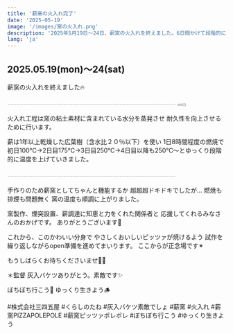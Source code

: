 ```yaml
---
title: '薪窯の火入れ完了'
date: '2025-05-19'
image: '/images/窯の火入れ.png'
description: '2025年5月19日〜24日、薪窯の火入れを終えました。6日間かけて段階的に温度を上げ、窯の耐久性を向上させる重要な工程です。'
lang: 'ja'
---
```


## 2025.05.19(mon)〜24(sat)

薪窯の火入れを終えました🔥

𓐄𓐄𓐄𓐄𓐄𓐄𓐄𓐄𓐄𓐄𓐄𓐄𓐄𓐄𓐄𓐄𓐄𓐄𓐄𓐄𓐄𓐄𓐄𓐄𓐄𓐄𓐄𓐄𓐄𓐄𓐄𓐄𓐄𓐄𓐄𓐄𓐄𓐄𓐄𓐄𓐄𓐄𓐄𓐄𓐄𓐄𓐄𓐄𓐄𓐄𓐄𓐄𓐄𓐄 𓈄

火入れ工程は窯の粘土素材に含まれている水分を蒸発させ
耐久性を向上させるために行います。

薪は1年以上乾燥した広葉樹（含水比２０％以下）を使い
1日8時間程度の燃焼で
初日100℃→2日目175℃→3日目250℃→4日目以降も250℃〜とゆっくり段階的に温度を上げていきました。

𓐄𓐄𓐄𓐄𓐄𓐄𓐄𓐄𓐄𓐄𓐄𓐄𓐄𓐄𓐄𓐄𓐄𓐄𓐄𓐄𓐄𓐄𓐄𓐄𓐄𓐄𓐄𓐄𓐄𓐄𓐄𓐄𓐄𓐄𓐄𓐄𓐄𓐄𓐄𓐄𓐄𓐄𓐄𓐄𓐄𓐄𓐄𓐄𓐄𓐄𓐄𓐄𓐄𓐄

手作りのため薪窯としてちゃんと機能するか
超超超ドキドキでしたが…
燃焼も排煙も問題無く
窯の温度も順調に上がりました。

窯製作、煙突設置、薪調達に知恵と力をくれた関係者と
応援してくれるみなさんのおかげです。
ありがとうございます🌿

これから、このかわいい分身で
やさしくおいしいピッツァが焼けるよう
試作を繰り返しながらopen準備を進めてまいります。
ここからが正念場です✴︎

もうしばらくお待ちくださいませ🙏😅

＊監督 灰入バケツありがとう。素敵です✨

ぼちぼち行こう👣
ゆっくり生きよう🪵

#株式会社三四五屋 #くらしのたね #灰入バケツ素敵でしょ #薪窯 #火入れ #薪窯PIZZAPOLEPOLE #薪窯ピッツァポレポレ #ぼちぼち行こう #ゆっくり生きよう
